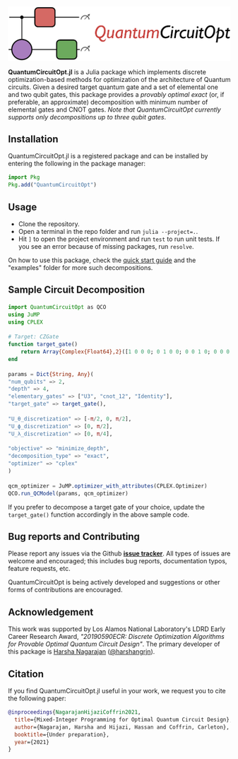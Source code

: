 <p align="center">
<img width="650px" src="https://github.com/harshangrjn/QuantumCircuitOpt.jl/blob/main/logo.png"/>
</p>

<!-- # QuantumCircuitOpt.jl -->
**QuantumCircuitOpt.jl** is a Julia package which implements discrete optimization-based methods for optimization of the architecture of Quantum circuits. Given a desired target quantum gate and a set of elemental one and two qubit gates, this package provides a _provably optimal exact_ (or, if preferable, an approximate) decomposition with minimum number of elemental gates and CNOT gates. _Note that QuantumCircuitOpt currently supports only decompositions up to three qubit gates_.

## Installation
QuantumCircuitOpt.jl is a registered package and can be installed by entering the following in the package manager:
```julia
import Pkg
Pkg.add("QuantumCircuitOpt")
```

## Usage
- Clone the repository.
- Open a terminal in the repo folder and run `julia --project=.`.
- Hit `]` to open the project environment and run `test` to run unit tests. If
  you see an error because of missing packages, run `resolve`.

On how to use this package, check the [quick start guide](https://harshangrjn.github.io/QuantumCircuitOpt.jl/stable/quickguide/#Sample-circuit-decomposition) and the "examples" folder for more such decompositions.

## Sample Circuit Decomposition
```julia
import QuantumCircuitOpt as QCO
using JuMP
using CPLEX

# Target: CZGate
function target_gate()
    return Array{Complex{Float64},2}([1 0 0 0; 0 1 0 0; 0 0 1 0; 0 0 0 -1]) 
end

params = Dict{String, Any}(
"num_qubits" => 2, 
"depth" => 4,    
"elementary_gates" => ["U3", "cnot_12", "Identity"], 
"target_gate" => target_gate(),
       
"U_θ_discretization" => [-π/2, 0, π/2],
"U_ϕ_discretization" => [0, π/2],
"U_λ_discretization" => [0, π/4],

"objective" => "minimize_depth", 
"decomposition_type" => "exact",
"optimizer" => "cplex"
)

qcm_optimizer = JuMP.optimizer_with_attributes(CPLEX.Optimizer) 
QCO.run_QCModel(params, qcm_optimizer)
```
If you prefer to decompose a target gate of your choice, update the `target_gate()` function 
accordingly in the above sample code. 

## Bug reports and Contributing
Please report any issues via the Github **[issue tracker](https://github.com/harshangrjn/QuantumCircuitOpt.jl/issues)**. All types of issues are welcome and encouraged; this includes bug reports, documentation typos, feature requests, etc. 

QuantumCircuitOpt is being actively developed and suggestions or other forms of contributions are encouraged. 

## Acknowledgement
This work was supported by Los Alamos National Laboratory's LDRD Early Career Research Award, *"20190590ECR: Discrete Optimization Algorithms for Provable Optimal Quantum Circuit Design"*. The primary developer of this package is [Harsha Nagarajan](http://harshanagarajan.com) ([@harshangrjn](https://github.com/harshangrjn)). 

## Citation
If you find QuantumCircuitOpt.jl useful in your work, we request you to cite the following paper: 
```bibtex
@inproceedings{NagarajanHijaziCoffrin2021,
  title={Mixed-Integer Programming for Optimal Quantum Circuit Design},
  author={Nagarajan, Harsha and Hijazi, Hassan and Coffrin, Carleton},
  booktitle={Under preparation},
  year={2021}
}
```